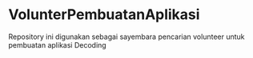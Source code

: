 # VolunterPembuatanAplikasi
Repository ini digunakan sebagai sayembara pencarian volunteer untuk pembuatan aplikasi Decoding
